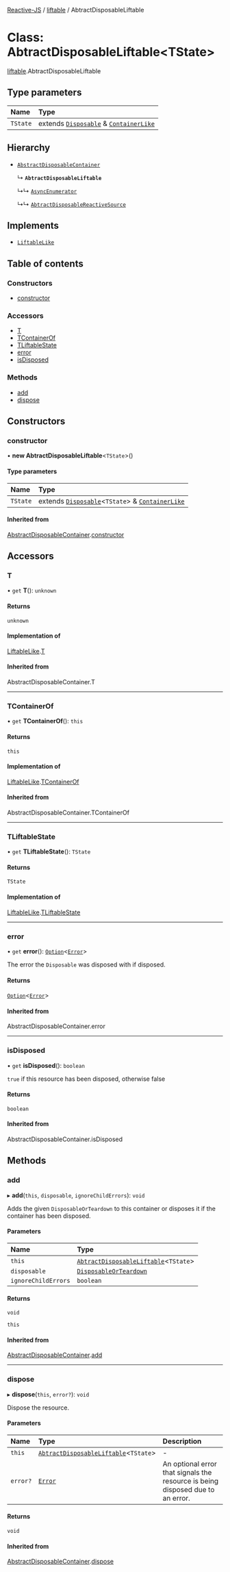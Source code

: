 [Reactive-JS](../README.md) / [liftable](../modules/liftable.md) / AbtractDisposableLiftable

# Class: AbtractDisposableLiftable<TState\>

[liftable](../modules/liftable.md).AbtractDisposableLiftable

## Type parameters

| Name | Type |
| :------ | :------ |
| `TState` | extends [`Disposable`](disposable.Disposable.md) & [`ContainerLike`](../interfaces/container.ContainerLike.md) |

## Hierarchy

- [`AbstractDisposableContainer`](container.AbstractDisposableContainer.md)

  ↳ **`AbtractDisposableLiftable`**

  ↳↳ [`AsyncEnumerator`](asyncEnumerator.AsyncEnumerator.md)

  ↳↳ [`AbtractDisposableReactiveSource`](reactive.AbtractDisposableReactiveSource.md)

## Implements

- [`LiftableLike`](../interfaces/liftable.LiftableLike.md)

## Table of contents

### Constructors

- [constructor](liftable.AbtractDisposableLiftable.md#constructor)

### Accessors

- [T](liftable.AbtractDisposableLiftable.md#t)
- [TContainerOf](liftable.AbtractDisposableLiftable.md#tcontainerof)
- [TLiftableState](liftable.AbtractDisposableLiftable.md#tliftablestate)
- [error](liftable.AbtractDisposableLiftable.md#error)
- [isDisposed](liftable.AbtractDisposableLiftable.md#isdisposed)

### Methods

- [add](liftable.AbtractDisposableLiftable.md#add)
- [dispose](liftable.AbtractDisposableLiftable.md#dispose)

## Constructors

### constructor

• **new AbtractDisposableLiftable**<`TState`\>()

#### Type parameters

| Name | Type |
| :------ | :------ |
| `TState` | extends [`Disposable`](disposable.Disposable.md)<`TState`\> & [`ContainerLike`](../interfaces/container.ContainerLike.md) |

#### Inherited from

[AbstractDisposableContainer](container.AbstractDisposableContainer.md).[constructor](container.AbstractDisposableContainer.md#constructor)

## Accessors

### T

• `get` **T**(): `unknown`

#### Returns

`unknown`

#### Implementation of

[LiftableLike](../interfaces/liftable.LiftableLike.md).[T](../interfaces/liftable.LiftableLike.md#t)

#### Inherited from

AbstractDisposableContainer.T

___

### TContainerOf

• `get` **TContainerOf**(): `this`

#### Returns

`this`

#### Implementation of

[LiftableLike](../interfaces/liftable.LiftableLike.md).[TContainerOf](../interfaces/liftable.LiftableLike.md#tcontainerof)

#### Inherited from

AbstractDisposableContainer.TContainerOf

___

### TLiftableState

• `get` **TLiftableState**(): `TState`

#### Returns

`TState`

#### Implementation of

[LiftableLike](../interfaces/liftable.LiftableLike.md).[TLiftableState](../interfaces/liftable.LiftableLike.md#tliftablestate)

___

### error

• `get` **error**(): [`Option`](../modules/option.md#option)<[`Error`](../interfaces/disposable.Error.md)\>

The error the `Disposable` was disposed with if disposed.

#### Returns

[`Option`](../modules/option.md#option)<[`Error`](../interfaces/disposable.Error.md)\>

#### Inherited from

AbstractDisposableContainer.error

___

### isDisposed

• `get` **isDisposed**(): `boolean`

`true` if this resource has been disposed, otherwise false

#### Returns

`boolean`

#### Inherited from

AbstractDisposableContainer.isDisposed

## Methods

### add

▸ **add**(`this`, `disposable`, `ignoreChildErrors`): `void`

Adds the given `DisposableOrTeardown` to this container or disposes it if the container has been disposed.

#### Parameters

| Name | Type |
| :------ | :------ |
| `this` | [`AbtractDisposableLiftable`](liftable.AbtractDisposableLiftable.md)<`TState`\> |
| `disposable` | [`DisposableOrTeardown`](../modules/disposable.md#disposableorteardown) |
| `ignoreChildErrors` | `boolean` |

#### Returns

`void`

`this`

#### Inherited from

[AbstractDisposableContainer](container.AbstractDisposableContainer.md).[add](container.AbstractDisposableContainer.md#add)

___

### dispose

▸ **dispose**(`this`, `error?`): `void`

Dispose the resource.

#### Parameters

| Name | Type | Description |
| :------ | :------ | :------ |
| `this` | [`AbtractDisposableLiftable`](liftable.AbtractDisposableLiftable.md)<`TState`\> | - |
| `error?` | [`Error`](../interfaces/disposable.Error.md) | An optional error that signals the resource is being disposed due to an error. |

#### Returns

`void`

#### Inherited from

[AbstractDisposableContainer](container.AbstractDisposableContainer.md).[dispose](container.AbstractDisposableContainer.md#dispose)
